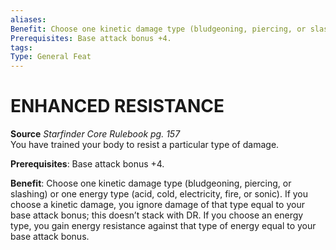 ```yaml
---
aliases: 
Benefit: Choose one kinetic damage type (bludgeoning, piercing, or slashing) or one energy type (acid, cold, electricity, fire, or sonic). If you choose a kinetic damage, you ignore damage of that type equal to your base attack bonus; this doesn’t stack with DR. If you choose an energy type, you gain energy resistance against that type of energy equal to your base attack bonus.
Prerequisites: Base attack bonus +4.
tags: 
Type: General Feat
---
```

# ENHANCED RESISTANCE
**Source** _Starfinder Core Rulebook pg. 157_  
You have trained your body to resist a particular type of damage.

**Prerequisites**: Base attack bonus +4.

**Benefit**: Choose one kinetic damage type (bludgeoning, piercing, or slashing) or one energy type (acid, cold, electricity, fire, or sonic). If you choose a kinetic damage, you ignore damage of that type equal to your base attack bonus; this doesn’t stack with DR. If you choose an energy type, you gain energy resistance against that type of energy equal to your base attack bonus.